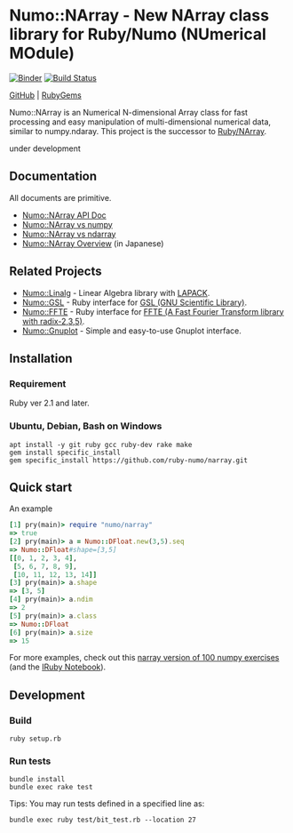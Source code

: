 # Numo::NArray - New NArray class library for Ruby/Numo (NUmerical MOdule)

[![Binder](http://mybinder.org/badge.svg)](http://mybinder.org/repo/ruby-numo/narray)
[![Build Status](https://travis-ci.org/ruby-numo/narray.svg?branch=master)](https://travis-ci.org/ruby-numo/narray)

[GitHub](https://github.com/ruby-numo/narray)
 | [RubyGems](https://rubygems.org/gems/numo-narray)

Numo::NArray is an Numerical N-dimensional Array class
for fast processing and easy manipulation of multi-dimensional numerical data,
similar to numpy.ndaray.
This project is the successor to [Ruby/NArray](http://masa16.github.io/narray/).

under development

## Documentation
All documents are primitive.

* [Numo::NArray API Doc](http://ruby-numo.github.io/narray/narray/frames.html)
* [Numo::NArray vs numpy](https://github.com/ruby-numo/narray/wiki/Numo-vs-numpy)
* [Numo::NArray vs ndarray](https://github.com/ruby-numo/narray/wiki/Numo-vs-ndarray)
* [Numo::NArray Overview](https://github.com/ruby-numo/narray/wiki/Numo::NArray%E6%A6%82%E8%A6%81) (in Japanese)

## Related Projects
* [Numo::Linalg](https://github.com/ruby-numo/linalg) - Linear Algebra library with [LAPACK](http://www.netlib.org/lapack/).
* [Numo::GSL](https://github.com/ruby-numo/gsl) - Ruby interface for [GSL (GNU Scientific Library)](http://www.gnu.org/software/gsl/).
* [Numo::FFTE](https://github.com/ruby-numo/ffte) - Ruby interface for [FFTE (A Fast Fourier Transform library with radix-2,3,5)](http://www.ffte.jp/).
* [Numo::Gnuplot](https://github.com/ruby-numo/gnuplot) - Simple and easy-to-use Gnuplot interface.

## Installation
### Requirement
Ruby ver 2.1 and later.

### Ubuntu, Debian, Bash on Windows
```shell
apt install -y git ruby gcc ruby-dev rake make
gem install specific_install
gem specific_install https://github.com/ruby-numo/narray.git
```

## Quick start
An example
```ruby
[1] pry(main)> require "numo/narray"
=> true
[2] pry(main)> a = Numo::DFloat.new(3,5).seq
=> Numo::DFloat#shape=[3,5]
[[0, 1, 2, 3, 4],
 [5, 6, 7, 8, 9],
 [10, 11, 12, 13, 14]]
[3] pry(main)> a.shape
=> [3, 5]
[4] pry(main)> a.ndim
=> 2
[5] pry(main)> a.class
=> Numo::DFloat
[6] pry(main)> a.size
=> 15
```
For more examples, check out this [narray version of 100 numpy exercises](https://github.com/ruby-numo/narray/wiki/100-narray-exercises) (and the [IRuby Notebook](https://github.com/ruby-numo/narray/blob/master/100-narray-exercises.ipynb)).

## Development

### Build

```shell
ruby setup.rb
```

### Run tests

```shell
bundle install
bundle exec rake test
```

Tips: You may run tests defined in a specified line as:

```shell
bundle exec ruby test/bit_test.rb --location 27
```
